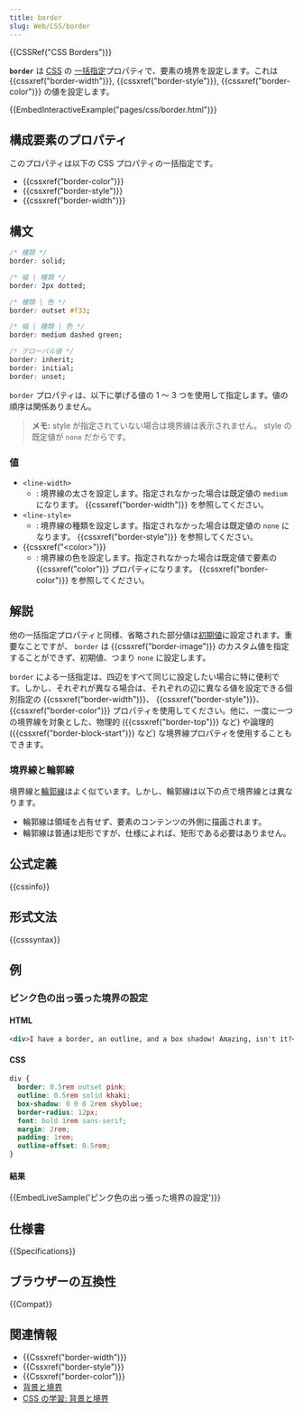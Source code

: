 ```yaml
---
title: border
slug: Web/CSS/border
---
```


{{CSSRef("CSS Borders")}}

**`border`** は [CSS](/ja/docs/Web/CSS) の [一括指定](/ja/docs/Web/CSS/Shorthand_properties)プロパティで、要素の境界を設定します。これは {{cssxref("border-width")}}, {{cssxref("border-style")}}, {{cssxref("border-color")}} の値を設定します。

{{EmbedInteractiveExample("pages/css/border.html")}}

## 構成要素のプロパティ

このプロパティは以下の CSS プロパティの一括指定です。

- {{cssxref("border-color")}}
- {{cssxref("border-style")}}
- {{cssxref("border-width")}}

## 構文

```css
/* 種類 */
border: solid;

/* 幅 | 種類 */
border: 2px dotted;

/* 種類 | 色 */
border: outset #f33;

/* 幅 | 種類 | 色 */
border: medium dashed green;

/* グローバル値 */
border: inherit;
border: initial;
border: unset;
```

`border` プロパティは、以下に挙げる値の 1 ～ 3 つを使用して指定します。値の順序は関係ありません。

> **メモ:** style が指定されていない場合は境界線は表示されません。 style の既定値が `none` だからです。

### 値

- `<line-width>`
  - : 境界線の太さを設定します。指定されなかった場合は既定値の `medium` になります。 {{cssxref("border-width")}} を参照してください。
- `<line-style>`
  - : 境界線の種類を設定します。指定されなかった場合は既定値の `none` になります。 {{cssxref("border-style")}} を参照してください。
- {{cssxref("&lt;color&gt;")}}
  - : 境界線の色を設定します。指定されなかった場合は既定値で要素の {{cssxref("color")}} プロパティになります。 {{cssxref("border-color")}} を参照してください。

## 解説

他の一括指定プロパティと同様、省略された部分値は[初期値](/ja/docs/Web/CSS/initial_value)に設定されます。重要なことですが、 `border` は {{cssxref("border-image")}} のカスタム値を指定することができず、初期値、つまり `none` に設定します。

`border` による一括指定は、四辺をすべて同じに設定したい場合に特に便利です。しかし、それぞれが異なる場合は、それぞれの辺に異なる値を設定できる個別指定の {{cssxref("border-width")}}、 {{cssxref("border-style")}}、 {{cssxref("border-color")}} プロパティを使用してください。他に、一度に一つの境界線を対象とした、物理的 ({{cssxref("border-top")}} など) や論理的 ({{cssxref("border-block-start")}} など) な境界線プロパティを使用することもできます。

### 境界線と輪郭線

境界線と[輪郭線](/ja/docs/Web/CSS/outline)はよく似ています。しかし、輪郭線は以下の点で境界線とは異なります。

- 輪郭線は領域を占有せず、要素のコンテンツの外側に描画されます。
- 輪郭線は普通は矩形ですが、仕様によれば、矩形である必要はありません。

## 公式定義

{{cssinfo}}

## 形式文法

{{csssyntax}}

## 例

### ピンク色の出っ張った境界の設定

#### HTML

```html
<div>I have a border, an outline, and a box shadow! Amazing, isn't it?</div>
```

#### CSS

```css
div {
  border: 0.5rem outset pink;
  outline: 0.5rem solid khaki;
  box-shadow: 0 0 0 2rem skyblue;
  border-radius: 12px;
  font: bold 1rem sans-serif;
  margin: 2rem;
  padding: 1rem;
  outline-offset: 0.5rem;
}
```

#### 結果

{{EmbedLiveSample('ピンク色の出っ張った境界の設定')}}

## 仕様書

{{Specifications}}

## ブラウザーの互換性

{{Compat}}

## 関連情報

- {{Cssxref("border-width")}}
- {{Cssxref("border-style")}}
- {{Cssxref("border-color")}}
- [背景と境界](/ja/docs/Web/CSS/CSS_Backgrounds_and_Borders)
- [CSS の学習: 背景と境界](/ja/docs/Learn/CSS/Building_blocks/Backgrounds_and_borders)
